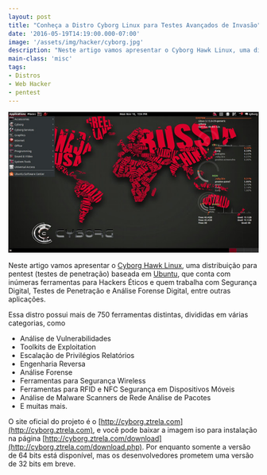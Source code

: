 ```yaml
---
layout: post
title: "Conheça a Distro Cyborg Linux para Testes Avançados de Invasão"
date: '2016-05-19T14:19:00.000-07:00'
image: '/assets/img/hacker/cyborg.jpg'
description: "Neste artigo vamos apresentar o Cyborg Hawk Linux, uma distribuição para pentest baseada em Ubuntu."
main-class: 'misc'
tags:
- Distros
- Web Hacker
- pentest
---
```


![Cyborg Linux](/assets/img/hacker/cyborg.jpg "Cyborg Linux")

Neste artigo vamos apresentar o [Cyborg Hawk Linux](http://cyborg.ztrela.com), uma distribuição para pentest (testes de penetração) baseada em [Ubuntu](https://cse.google.com.br/cse/publicurl?cx=004473188612396442360:qs2ekmnkweq&q=ubuntu), que conta com inúmeras ferramentas para Hackers Éticos e quem trabalha com Segurança Digital, Testes de Penetração e Análise Forense Digital, entre outras aplicações.

Essa distro possui mais de 750 ferramentas distintas, divididas em várias categorias, como

+ Análise de Vulnerabilidades 
+ Toolkits de Exploitation 
+ Escalação de Privilégios Relatórios 
+ Engenharia Reversa 
+ Análise Forense 
+ Ferramentas para Segurança Wireless 
+ Ferramentas para RFID e NFC Segurança em Dispositivos Móveis 
+ Análise de Malware Scanners de Rede Análise de Pacotes
+ E muitas mais.

O site oficial do projeto é o [http://cyborg.ztrela.com](http://cyborg.ztrela.com), e você pode baixar a imagem iso para instalação na página [http://cyborg.ztrela.com/download](http://cyborg.ztrela.com/download.php). Por enquanto somente a versão de 64 bits está disponível, mas os desenvolvedores prometem uma versão de 32 bits em breve.
